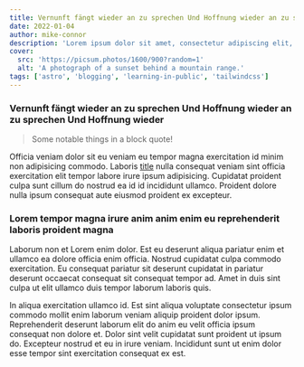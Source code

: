 ```yaml
---
title: Vernunft fängt wieder an zu sprechen Und Hoffnung wieder an zu sprechen Und Hoffnung wieder
date: 2022-01-04
author: mike-connor
description: 'Lorem ipsum dolor sit amet, consectetur adipiscing elit, sed do eiusmod tempor sed do eiusmod tempor incididunt ut labore et dolore magna aliqua incididunt ut labore et dolore magna aliqua.'
cover:
  src: 'https://picsum.photos/1600/900?random=1'
  alt: 'A photograph of a sunset behind a mountain range.'
tags: ['astro', 'blogging', 'learning-in-public', 'tailwindcss']
---
```


### Vernunft fängt wieder an zu sprechen Und Hoffnung wieder an zu sprechen Und Hoffnung wieder

> Some notable things in a block quote!

Officia veniam dolor sit eu veniam eu tempor magna exercitation id minim non
adipisicing commodo. Laboris [title](https://www.example.com) nulla consequat veniam sint officia exercitation
elit tempor labore irure ipsum adipisicing. Cupidatat proident culpa sunt cillum
do nostrud ea id id incididunt ullamco. Proident dolore nulla ipsum consequat
aute eiusmod proident ex excepteur.

### Lorem tempor magna irure anim anim enim eu reprehenderit laboris proident magna

Laborum non et Lorem enim dolor. Est eu deserunt aliqua pariatur enim et ullamco
ea dolore officia enim officia. Nostrud cupidatat culpa commodo exercitation. Eu
consequat pariatur sit deserunt cupidatat in pariatur deserunt occaecat
consequat sit consequat tempor ad. Amet in duis sint culpa ut elit ullamco duis
tempor laborum laboris quis.

In aliqua exercitation ullamco id. Est sint aliqua voluptate consectetur ipsum
commodo mollit enim laborum veniam aliquip proident dolor ipsum. Reprehenderit
deserunt laborum elit do anim eu velit officia ipsum consequat non dolore et.
Dolor sint velit cupidatat sunt proident ut ipsum do. Excepteur nostrud et eu in
irure veniam. Incididunt sunt ut enim dolor esse tempor sint exercitation
consequat ex est.

<!-- ![Astro](https://picsum.photos/800/300) -->

<!-- TODO - create mdx -->
